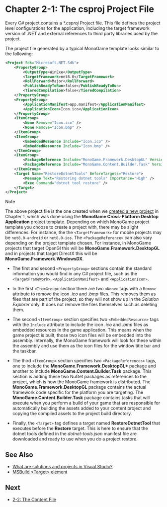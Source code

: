 # Chapter 2-1: The csproj Project File

Every C# project contains a *\*.csproj* Project file.  This file defines the project level configurations for the application, including the target framework version of .NET and external references to third party libraries used by the project. 

The project file generated by a typical MonoGame template looks similar to the following:

```xml
<Project Sdk="Microsoft.NET.Sdk">
	<PropertyGroup>
		<OutputType>WinExe</OutputType>
		<TargetFramework>net8.0</TargetFramework>
		<RollForward>Major</RollForward>
		<PublishReadyToRun>false</PublishReadyToRun>
		<TieredCompilation>false</TieredCompilation>
	</PropertyGroup>
	<PropertyGroup>
		<ApplicationManifest>app.manifest</ApplicationManifest>
		<ApplicationIcon>Icon.ico</ApplicationIcon>
	</PropertyGroup>
	<ItemGroup>
		<None Remove="Icon.ico" />
		<None Remove="Icon.bmp" />
	</ItemGroup>
	<ItemGroup>
		<EmbeddedResource Include="Icon.ico" />
		<EmbeddedResource Include="Icon.bmp" />
	</ItemGroup>
	<ItemGroup>
		<PackageReference Include="MonoGame.Framework.DesktopGL" Version="3.8.2.1105" />
		<PackageReference Include="MonoGame.Content.Builder.Task" Version="3.8.2.1105" />
	</ItemGroup>
	<Target Name="RestoreDotnetTools" BeforeTargets="Restore">
		<Message Text="Restoring dotnet tools" Importance="High" />
		<Exec Command="dotnet tool restore" />
	</Target>
</Project>
```

> [!NOTE]
> The above project file is the one created when we [created a new project](../chapter-01-getting-started/01-03-hello-world.md#creating-a-new-monogame-project) in Chapter 1, which was done using the **MonoGame Cross-Platform Desktop Application** project template.  Depending on which MonoGame project template you choose to create a project with, there may be slight differences.  For instance, the the `<TargetFramework>` for mobile projects may be `net8.0-android` or `net8.0-ios`.  The `<PackageReference>` can also vary depending on the project template chosen.  For instance, in MonoGame projects that target OpenGl this will be **MonoGame.Framework.DesktopGL** and in projects that target DirectX this will be **MonoGame.Framework.WindowsDX**.

- The first and second `<PropertyGroup>` sections contain the standard information you would find in any C# project file, such as the `<TargetFrameWork>`, `<ApplicationManifest>` and `<ApplicationIcon>`.  

- In the first `<ItemGroup>` section there are two `<None>` tags with a `Remove` attribute to remove the icon *.ico* and *.bmp* files.  This removes them as files that are part of the project, so they will not show up in the *Solution Explorer* only.  It does not remove the files themselves such as deleting them.

- The second `<ItemGroup>` section specifies two `<EmbeddedResource>` tags with the `Include` attribute to include the icon *.ico* and *.bmp* files as embedded resources in the game application.  This means when the game project is built, those two icon files will be embedded into the assembly. Internally, the MonoGame framework will look for these within the assembly and use them as the icon files for the window title bar and the taskbar.  

- The third `<ItemGroup>` section specifies two `<PackageReferences>` tags, one to include the **MonoGame.Framework.DesktopGL\*** package and another to include **MonoGame.Content.Builder.Task** package.  This section is adding these two NuGet packages as references to the project, which is how the MonoGame framework is distributed.  The **MonoGame.Framework.DesktopGL** package contains the actual framework code specific for the platform you are targeting.  The **MonoGame.Content.Builder.Task** package contains tasks that will execute when you perform a build of your game that are responsible for automatically building the assets added to your content project and copying the compiled assets to the project build directory.

- Finally, the `<Target>` tag defines a target named **RestoreDotnetTool** that executes before the **Restore** target.  This is here to ensure that the dotnet tools defined in the *dotnet-tools.json* manifest file are downloaded and ready to use when you do a project restore.


## See Also
- [What are solutions and projects in Visual Studio?](https://learn.microsoft.com/en-us/visualstudio/ide/solutions-and-projects-in-visual-studio?view=vs-2022#solutions)
- [MSBuild \<Target\> element](https://learn.microsoft.com/en-us/visualstudio/msbuild/target-element-msbuild?view=vs-2022)

## Next
- [2-2: The Content File](./02-02-the-content-file.md)

